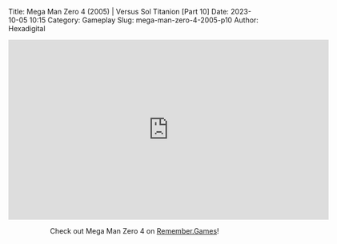 Title: Mega Man Zero 4 (2005) | Versus Sol Titanion [Part 10]
Date: 2023-10-05 10:15
Category: Gameplay
Slug: mega-man-zero-4-2005-p10
Author: Hexadigital

<center><iframe src="https://www.youtube.com/embed/sRYq2rwrHgc?feature=oembed" allow="accelerometer; autoplay; encrypted-media; gyroscope; picture-in-picture" width="640" height="360" frameborder="0"></iframe>

Check out Mega Man Zero 4 on [Remember.Games](https://remember.games/game/4372/mega-man-zero-4/)!</center>